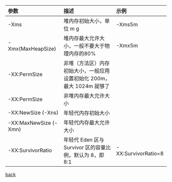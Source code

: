 | 参数 | 描述 | 示例 |
| :- | :- | :- |
| -Xms | 堆内存初始大小，单位 m g | -Xms5m |
| -Xmx(MaxHeapSize) | 堆内存最大允许大小，一般不要大于物理内存的80% | -Xmx5m |
| -XX:PermSize | 非堆（方法区）内存初始大小，一般应用设置初始化 200m，最大 1024m 就够了 | |
| -XX:PermSize | 非堆内存最大允许大小 | |
| -XX:NewSize (-Xns) | 年轻代内存初始大小 | |
| -XX:MaxNewSize (-Xmn) | 年轻代内存最大允许大小 | |
| -XX:SurvivorRatio | 年轻代 Eden 区与 Survivor 区的容量比例，默认为 8，即 8:1 | -XX:SurvivorRatio=8 |

[back](../15.md)  